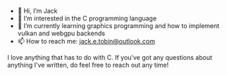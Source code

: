 - 👋 Hi, I’m Jack
- 👀 I’m interested in the C programming language
- 🌱 I’m currently learning graphics programming and how to implement vulkan and webgpu backends 
- 📫 How to reach me: jack.e.tobin@outlook.com

I love anything that has to do with C.
If you've got any questions about anything I've written, do feel free to reach out any time!

<!---
JackETobin/JackETobin is a ✨ special ✨ repository because its `README.md` (this file) appears on your GitHub profile.
You can click the Preview link to take a look at your changes.
--->
